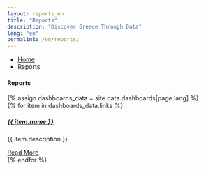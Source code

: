 ```yaml
---
layout: reports_en
title: "Reports"
description: "Discover Greece Through Data"
lang: "en"
permalink: /en/reports/
---
```


<!-- Hero Start -->
<section class="bg-half-100 bg-light-blue d-table w-100 pb-0">
    <div class="container">
        <div class="">
            <nav aria-label="breadcrumb" class="d-inline-block">
                <ul class="breadcrumb m-0 p-0">
                    <li class="breadcrumb-item"><a href="{{ site.baseurl }}/">Home</a></li>
                    <li class="breadcrumb-item active" aria-current="page">Reports</li>
                </ul>
            </nav>
        </div>
        <div class="row mt-3 justify-content-start">
            <div class="col-lg-12">
                <div class="pages-heading">
                    <h4 class="title mb-0"> Reports </h4>
                </div>
            </div>  <!--end col-->
        </div><!--end row-->
    </div> <!--end container-->
</section><!--end section-->
<!-- Hero End -->
{% assign dashboards_data = site.data.dashboards[page.lang] %}

<!--Blog Lists Start-->
<section class="section pt-5">
    <div class="container">
        <div class="row">
            {% for item in dashboards_data.links %}
                     <div class="col-lg-6 col-12 mb-4 pb-2">
                                <div class="card blog blog-primary rounded border-0 shadow overflow-hidden">
                                    <div class="row align-items-center g-0">
                                        <div class="col-md-6">
                                            <img src="{{ site.baseurl }}/{{item.image_path}}" class="img-fluid" alt="">
                                        </div><!--end col-->
                                        <div class="col-md-6">
                                            <div class="card-body content">
                                                <h5><a href="javascript:void(0)" class="card-title title text-dark">{{ item.name }}</a></h5>
                                                <p class="text-muted mb-0">{{ item.description }}</p>
                                                <div class="post-meta d-flex justify-content-between mt-3">
                                                    <ul class="list-unstyled mb-0">
                                                    </ul>
                                                    <a href="{{ item.url }}" class="text-muted readmore">Read More <i class="uil uil-angle-right-b align-middle"></i></a>
                                                </div>
                                            </div>
                                        </div><!--end col-->
                                    </div> <!--end row-->
                                </div><!--end blog post-->
                            </div><!--end col-->
            {% endfor %}
        </div><!--end row-->
    </div><!--end container-->
</section><!--end section -->
<!--Blog Lists End-->